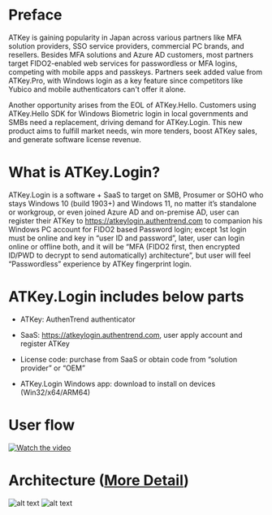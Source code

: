 # Preface
ATKey is gaining popularity in Japan across various partners like MFA solution providers, SSO service providers, commercial PC brands, and resellers. Besides MFA solutions and Azure AD customers, most partners target FIDO2-enabled web services for passwordless or MFA logins, competing with mobile apps and passkeys. Partners seek added value from ATKey.Pro, with Windows login as a key feature since competitors like Yubico and mobile authenticators can't offer it alone.

Another opportunity arises from the EOL of ATKey.Hello. Customers using ATKey.Hello SDK for Windows Biometric login in local governments and SMBs need a replacement, driving demand for ATKey.Login. This new product aims to fulfill market needs, win more tenders, boost ATKey sales, and generate software license revenue.

# What is ATKey.Login?
ATKey.Login is a software + SaaS to target on SMB, Prosumer or SOHO who stays Windows 10 (build 1903+) and Windows 11, no matter it’s standalone or workgroup, or even joined Azure AD and on-premise AD, user can register their ATKey to https://atkeylogin.authentrend.com to companion his Windows PC account for FIDO2 based Password login; except 1st login must be online and key in “user ID and password”, later, user can login online or offline both, and it will be “MFA (FIDO2 first, then encrypted ID/PWD to decrypt to send automatically) architecture”, but user will feel “Passwordless” experience by ATKey fingerprint login.

# ATKey.Login includes below parts 

- ATKey: AuthenTrend authenticator

- SaaS: https://atkeylogin.authentrend.com, user apply account and register ATKey 

- License code: purchase from SaaS or obtain code from “solution provider” or “OEM” 

- ATKey.Login Windows app: download to install on devices (Win32/x64/ARM64)
  
# User flow
[![Watch the video](https://img.youtube.com/vi/9XW_o3A0IyA/maxresdefault.jpg)](https://www.youtube.com/watch?v=TfOkf5djQaY)

# Architecture ([More Detail](https://docs.google.com/presentation/d/1GgqQmz7cbQRJk623J-PD_hBjZfdUFc4b-srt8kjhL7s/edit?usp=sharing))
![alt text](https://imgur.com/wNLu4xD.png)
![alt text](https://imgur.com/RO4nJ2f.png)

